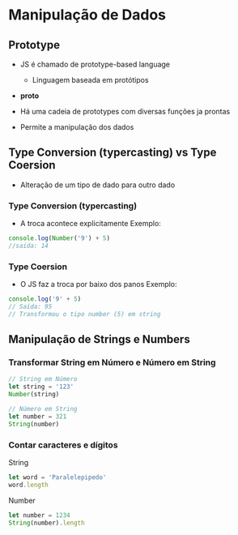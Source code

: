 # Manipulação de Dados

## Prototype

- JS é chamado de prototype-based language
  - Linguagem baseada em protótipos

- __proto__

- Há uma cadeia de prototypes com diversas funções ja prontas

- Permite a manipulação dos dados

## Type Conversion (typercasting) vs Type Coersion
- Alteração de um tipo de dado para outro dado

### Type Conversion (typercasting)
- A troca acontece explicitamente
Exemplo:
```js
console.log(Number('9') + 5)
//saida: 14
```
### Type Coersion
- O JS faz a troca por baixo dos panos
Exemplo:
```js
console.log('9' + 5)
// Saída: 95
// Transformou o tipo number (5) em string
```

## Manipulação de Strings e Numbers

### Transformar String em Número e Número em String
```js
// String em Número
let string = '123'
Number(string)

// Número em String
let number = 321
String(number)
```

### Contar caracteres e dígitos
String
```js
let word = 'Paralelepipedo'
word.length
```

Number
```js
let number = 1234
String(number).length
```